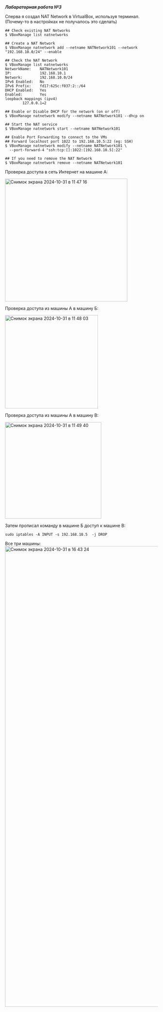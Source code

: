 ***Лабараторная работа №3***

Сперва я создал NAT Network в VirtualBox, используя терминал.(Почему-то в настройках не получалось это сделать)
```
## Check existing NAT Networks
$ VBoxManage list natnetworks

## Create a NAT Network
$ VBoxManage natnetwork add --netname NATNetwork101 --network "192.168.10.0/24" --enable

## Check the NAT Network
$ VBoxManage list natnetworks
NetworkName:    NATNetwork101
IP:             192.168.10.1 
Network:        192.168.10.0/24
IPv6 Enabled:   No
IPv6 Prefix:    fd17:625c:f037:2::/64
DHCP Enabled:   Yes     
Enabled:        Yes     
loopback mappings (ipv4)
        127.0.0.1=2     

## Enable or Disable DHCP for the network (on or off)
$ VBoxManage natnetwork modify --netname NATNetwork101 --dhcp on

## Start the NAT service
$ VBoxManage natnetwork start --netname NATNetwork101

## Enable Port Forwarding to connect to the VMs
## Forward localhost port 1022 to 192.168.10.5:22 (eg: SSH)
$ VBoxManage natnetwork modify --netname NATNetwork101 \
  --port-forward-4 "ssh:tcp:[]:1022:[192.168.10.5]:22"

## If you need to remove the NAT Network
$ VBoxManage natnetwork remove --netname NATNetwork101
```

Проверка доступа в сеть Интернет на машине А:

<img width="403" alt="Снимок экрана 2024-10-31 в 11 47 16" src="https://github.com/user-attachments/assets/83eb9c34-d1d2-4286-a577-65d9c0c2017b">

Проверка доступа из машины А в машину Б:

<img width="306" alt="Снимок экрана 2024-10-31 в 11 48 03" src="https://github.com/user-attachments/assets/1fb38e69-75a9-473d-8b7a-0ec628a28255">

Проверка доступа из машины А в машину В:

<img width="317" alt="Снимок экрана 2024-10-31 в 11 49 40" src="https://github.com/user-attachments/assets/62f0f8c1-c2e3-44ff-93ee-5be6a78fa235">

Затем прописал команду в машине Б доступ к машине В:
```
sudo iptables -A INPUT -s 192.168.10.5  -j DROP
```

Все три машины:
<img width="1512" alt="Снимок экрана 2024-10-31 в 16 43 24" src="https://github.com/user-attachments/assets/62ef241a-62ab-4316-8cad-16f09a70d257">




